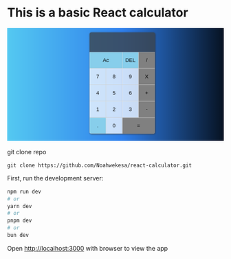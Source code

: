 # This is a basic React calculator
![screenshot](https://github.com/Noahwekesa/react-calculator/blob/main/screenshot/calculator.png?raw=true)



git clone repo
```
git clone https://github.com/Noahwekesa/react-calculator.git 
```
First, run the development server:

```bash
npm run dev
# or
yarn dev
# or
pnpm dev
# or
bun dev
```

Open [http://localhost:3000](http://localhost:3000) with browser to view the app

